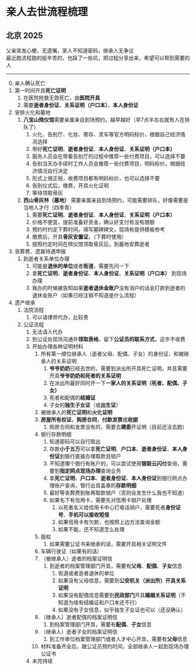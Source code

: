 # 亲人去世流程梳理
## 北京 2025
父亲突发心梗，无遗嘱，家人不知道密码，继承人无争议  
最近跑流程跑的挺辛苦的，也踩了一些坑，把过程分享出来，希望可以帮到需要的人  

---
0. 亲人确认死亡  
1. 第一时间开具**死亡证明**  
    1. 在医院抢救无效死亡，由**医院开具**  
    2. 需要**逝者身份证**、**关系证明（户口本）**、**本人身份证**  
2. 安排火化和墓地  
    1. **八宝山殡仪馆**需要亲属亲自到场预约，越早越好（早7点半左右就有人在排队了）  
        1. 火化、告别厅、化妆、寄存、灵车等官方明码标价，根据自己经济情况选择
        2. 带好**死亡证明**、**逝者身份证**、**本人身份证**、**关系证明（户口本）**
        3. 服务人员会在带看告别厅的过程中推荐一些付费项目，可以选择不要
        4. 告别当天办手续时工作人员会推荐一些付费项目，明码标价，根据经济情况自行决定
        5. 形式上很正规，收费项目都有明码标价，也可以选择不要
        6. 告别仪式后，缴费，开具火化证明
        7. 等待领取骨灰
    2. **西山骨灰林（墓地）** 需要亲属亲自到场预约，可能需要排队，好像需要是当地人才行（四季青）
        1. 需要**死亡证明**、**逝者身份证**、**本人身份证**、**关系证明（户口本）**
        2. 价格不便宜，提前准备好资金，确认好支付有没有限额
        3. 预约时约定下葬时间，填写墓碑碑文，现场有提供模板参考
        4. 缴费后，开具**骨灰安置证**，（下葬时使用）
        5. 按照约定时间在殡仪馆领取骨灰后，到墓地安葬逝者
3. 丧葬费、遗属待遇申报
    1. 到逝者关系单位办理
        1. 可能是**退休的单位**或者**街道**，需要先问一下
        2. 拿**死亡证明**、**逝者身份证**、**本人身份证**、**关系证明（户口本）** 到现场办理
        3. 我办的时候被告知如果**逝者退休金账户**没有消户的话会打款到逝者的退休金账户（如果已经注销不知道是什么流程）
4. 遗产继承
    1. 法院流程
        1. 可以请律师代办，比较贵
    2. 公证流程
        1. 无法请人代办
        2. 到公证处现场沟通并**领取表格**，留下**公证员的联系方式**，这步不收费
        3. 开始办理各种证明材料
            1. 所有第一顺位继承人（逝者父母、配偶、子女）的身份证，和被继承人的关系证明
                1. **爷爷奶奶**已经去世的，需要到派出所开具死亡证明，并且需要开具**爷爷奶奶和死者的关系证明**
                2. 在派出所最好同时开一下**一家人的关系证明（死者、配偶、子女）**
                3. 死者和配偶的**结婚证**
                4. 子女的**独生子女证**（或**出生证**）
            2. 被继承人的**死亡证明**和**火化证明**
            3. **房屋所有权证**，**购房合同**，**付款发票**或**收据**
                1. 购房合同和发票没有的，需要去**建委**开证明（目前还没去跑）
            4. 银行存款明细
                1. 知道密码可以自行取出
                2. 存款**小于五万**可以拿**死亡证明**、**户口本**、**逝者身份证**、**本人身份证**到银行直接办理取款且销户
                3. 不知道哪个银行有账户的，可以尝试使用**银联云闪付**查询，需要到**指定网点现场办理**查询业务
                4. 拿**死亡证明**、**户口本**、**逝者身份证**、**本人身份证**到银行网点办理账户查询，银行出具盖章的**存款明细**
                5. 最好等丧葬费到账再取款销户（否则会发生什么我也不知道）
                6. 如果名下有信用卡，需要先对信用卡销户处理
                    1. 以死者名义给信用卡中心打电话销户，需要死者**身份证号**、**手机可以接收短信**
                    2. 如果信用卡有欠款，也按照上边方法查询金额
                    3. 如果不能，还不知道怎么处理
            5. 股权
                1. 如果需要公证书来继承的话，需要开具相关证明文件
            6. 车辆行驶证（如果有的话）
            7. （被继承人）逝者的档案证明信
                1. 到逝者的档案管理部门开具，需要有**父母**、**配偶**、**子女**信息
                    1. 街道或者逝者退休的单位
                    2. 如果没有父母信息，需要到**公安机关（派出所）**开具**关系证明**
                    3. 如果没有配偶信息需要到**民政部门**开具**婚姻关系证明**（不知道为啥有结婚证和户口本还不行）
                    4. 如果没有子女信息，似乎独生子女证也可以（还没确认）
            8. （继承人）逝者配偶的档案证明信
                1. 到档案管理部门开具，需要有**配偶**、**子女**信息
            9. （继承人）逝者子女的档案证明信
                1. 到工作单位档案管理部门或者人才中心开具，需要有**父母**信息
            10. 材料准备齐全后，跟公证员预约时间，全部继承人一起到现场办理公证书
        4. 未完待续
